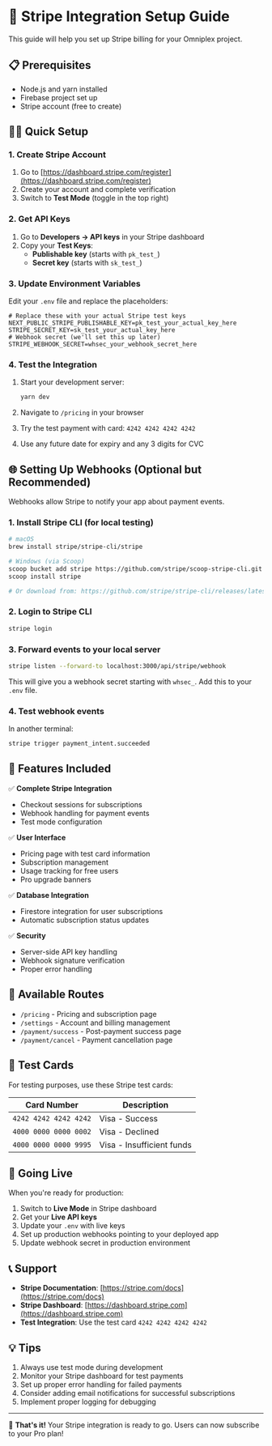 # 🚀 Stripe Integration Setup Guide

This guide will help you set up Stripe billing for your Omniplex project.

## 📋 Prerequisites

- Node.js and yarn installed
- Firebase project set up
- Stripe account (free to create)

## 🏃‍♂️ Quick Setup

### 1. Create Stripe Account
1. Go to [https://dashboard.stripe.com/register](https://dashboard.stripe.com/register)
2. Create your account and complete verification
3. Switch to **Test Mode** (toggle in the top right)

### 2. Get API Keys
1. Go to **Developers → API keys** in your Stripe dashboard
2. Copy your **Test Keys**:
   - **Publishable key** (starts with `pk_test_`)
   - **Secret key** (starts with `sk_test_`)

### 3. Update Environment Variables
Edit your `.env` file and replace the placeholders:

```env
# Replace these with your actual Stripe test keys
NEXT_PUBLIC_STRIPE_PUBLISHABLE_KEY=pk_test_your_actual_key_here
STRIPE_SECRET_KEY=sk_test_your_actual_key_here
# Webhook secret (we'll set this up later)
STRIPE_WEBHOOK_SECRET=whsec_your_webhook_secret_here
```

### 4. Test the Integration
1. Start your development server:
   ```bash
   yarn dev
   ```

2. Navigate to `/pricing` in your browser
3. Try the test payment with card: `4242 4242 4242 4242`
4. Use any future date for expiry and any 3 digits for CVC

## 🌐 Setting Up Webhooks (Optional but Recommended)

Webhooks allow Stripe to notify your app about payment events.

### 1. Install Stripe CLI (for local testing)
```bash
# macOS
brew install stripe/stripe-cli/stripe

# Windows (via Scoop)
scoop bucket add stripe https://github.com/stripe/scoop-stripe-cli.git
scoop install stripe

# Or download from: https://github.com/stripe/stripe-cli/releases/latest
```

### 2. Login to Stripe CLI
```bash
stripe login
```

### 3. Forward events to your local server
```bash
stripe listen --forward-to localhost:3000/api/stripe/webhook
```

This will give you a webhook secret starting with `whsec_`. Add this to your `.env` file.

### 4. Test webhook events
In another terminal:
```bash
stripe trigger payment_intent.succeeded
```

## 🎯 Features Included

✅ **Complete Stripe Integration**
- Checkout sessions for subscriptions
- Webhook handling for payment events
- Test mode configuration

✅ **User Interface**
- Pricing page with test card information
- Subscription management
- Usage tracking for free users
- Pro upgrade banners

✅ **Database Integration**
- Firestore integration for user subscriptions
- Automatic subscription status updates

✅ **Security**
- Server-side API key handling
- Webhook signature verification
- Proper error handling

## 🔧 Available Routes

- `/pricing` - Pricing and subscription page
- `/settings` - Account and billing management
- `/payment/success` - Post-payment success page
- `/payment/cancel` - Payment cancellation page

## 📱 Test Cards

For testing purposes, use these Stripe test cards:

| Card Number | Description |
|------------|-------------|
| `4242 4242 4242 4242` | Visa - Success |
| `4000 0000 0000 0002` | Visa - Declined |
| `4000 0000 0000 9995` | Visa - Insufficient funds |

## 🚀 Going Live

When you're ready for production:

1. Switch to **Live Mode** in Stripe dashboard
2. Get your **Live API keys**
3. Update your `.env` with live keys
4. Set up production webhooks pointing to your deployed app
5. Update webhook secret in production environment

## 📞 Support

- **Stripe Documentation**: [https://stripe.com/docs](https://stripe.com/docs)
- **Stripe Dashboard**: [https://dashboard.stripe.com](https://dashboard.stripe.com)
- **Test Integration**: Use the test card `4242 4242 4242 4242`

## 💡 Tips

1. Always use test mode during development
2. Monitor your Stripe dashboard for test payments
3. Set up proper error handling for failed payments
4. Consider adding email notifications for successful subscriptions
5. Implement proper logging for debugging

---

🎉 **That's it!** Your Stripe integration is ready to go. Users can now subscribe to your Pro plan!
